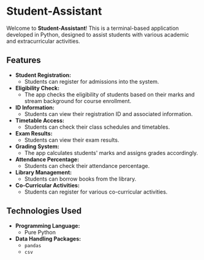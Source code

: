 # Student-Assistant

Welcome to **Student-Assistant**! This is a terminal-based application developed in Python, designed to assist students with various academic and extracurricular activities.

## Features
- **Student Registration:** 
  - Students can register for admissions into the system.
- **Eligibility Check:** 
  - The app checks the eligibility of students based on their marks and stream background for course enrollment.
- **ID Information:** 
  - Students can view their registration ID and associated information.
- **Timetable Access:** 
  - Students can check their class schedules and timetables.
- **Exam Results:** 
  - Students can view their exam results.
- **Grading System:** 
  - The app calculates students' marks and assigns grades accordingly.
- **Attendance Percentage:** 
  - Students can check their attendance percentage.
- **Library Management:** 
  - Students can borrow books from the library.
- **Co-Curricular Activities:** 
  - Students can register for various co-curricular activities.

## Technologies Used
- **Programming Language:** 
  - Pure Python
- **Data Handling Packages:** 
  - `pandas`
  - `csv`
